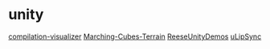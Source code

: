 # unity

[compilation-visualizer](https://github.com/needle-tools/compilation-visualizer)
[Marching-Cubes-Terrain](https://github.com/Eldemarkki/Marching-Cubes-Terrain)
[ReeseUnityDemos](https://github.com/reeseschultz/ReeseUnityDemos)
[uLipSync](https://github.com/hecomi/uLipSync)
